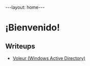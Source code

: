 ---layout: home---
# ¡Bienvenido!
## Writeups
- [Voleur (Windows Active Directory)](/writeups/Voleur)
